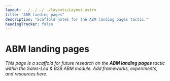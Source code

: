 ```yaml
---
layout: ../../../../layouts/Layout.astro
title: "ABM landing pages"
description: "Scaffold notes for the ABM landing pages tactic."
headingTracker: false
---
```

# ABM landing pages

_This page is a scaffold for future research on the **ABM landing pages** tactic within the Sales-Led & B2B ABM module. Add frameworks, experiments, and resources here._
